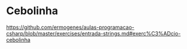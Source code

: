 # Cebolinha 
https://github.com/ermogenes/aulas-programacao-csharp/blob/master/exercises/entrada-strings.md#exerc%C3%ADcio-cebolinha
